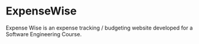 # ExpenseWise
Expense Wise is an expense tracking / budgeting website developed for a Software Engineering Course.
